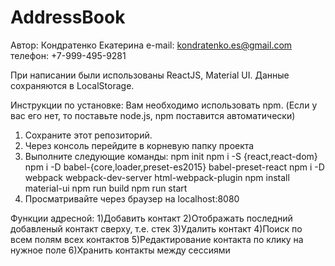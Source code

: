 # AddressBook

Автор: Кондратенко Екатерина
e-mail: kondratenko.es@gmail.com
телефон: +7-999-495-9281

При написании были использованы ReactJS, Material UI.
Данные сохраняются в LocalStorage.

Инструкции по установке:
Вам необходимо использовать npm. (Если у вас его нет, то поставьте node.js, npm поставится автоматически)
1) Сохраните этот репозиторий.
2) Через консоль перейдите в корневую папку проекта
3) Выполните следующие команды:
  npm init
  npm i -S {react,react-dom}
  npm i -D babel-{core,loader,preset-es2015} babel-preset-react
  npm i -D webpack webpack-dev-server html-webpack-plugin
  npm install material-ui
  npm run build
  npm run start
4) Просматривайте через браузер на localhost:8080


Функции адресной:
1)Добавить контакт
2)Отображать последний добавленый контакт сверху, т.е. стек
3)Удалить контакт
4)Поиск по всем полям всех контактов
5)Редактирование контакта по клику на нужное поле
6)Хранить контакты между сессиями
